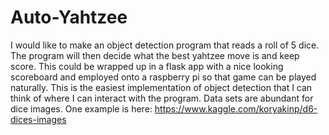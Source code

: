 # Auto-Yahtzee

I would like to make an object detection program that reads a roll of 5 dice. The program will then decide what the best yahtzee move is and keep score. This could be wrapped up in a flask app with a nice looking scoreboard and employed onto a raspberry pi so that game can be played naturally. This is the easiest implementation of object detection that I can think of where I can interact with the program. Data sets are abundant for dice images. One example is here: https://www.kaggle.com/koryakinp/d6-dices-images
